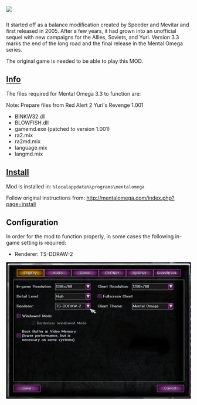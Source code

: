 ﻿
# ![](http://mentalomega.com/images/mo3logo.png)
It started off as a balance modification created by Speeder and Mevitar and first released in 2005. After a few years, it had grown into an unofficial sequel with new campaigns for the Allies, Soviets, and Yuri. Version 3.3 marks the end of the long road and the final release in the Mental Omega series.

The original game is needed to be able to play this MOD.

## [Info](http://mentalomega.com/index.php?page=install)
The files required for Mental Omega 3.3 to function are:

Note: Prepare files from Red Alert 2 Yuri's Revenge 1.001
- BINKW32.dll
- BLOWFISH.dll
- gamemd.exe (patched to version 1.001)
- ra2.mix
- ra2md.mix
- language.mix
- langmd.mix

## [Install](http://mentalomega.com/index.php?page=install)
Mod is installed in: `%localappdata%\programs\mentalomega`

Follow original instructions from: http://mentalomega.com/index.php?page=install

## Configuration
In order for the mod to function properly, in some cases the following in-game setting is required:
* Renderer: TS-DDRAW-2

![](./tools/assets/renderer-config.png)

